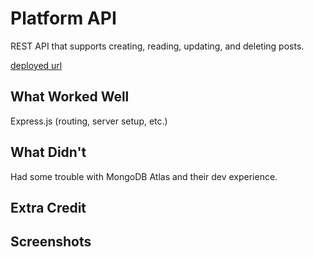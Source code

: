# Platform API

REST API that supports creating, reading, updating, and deleting posts.

[deployed url](https://tfenaroli-lab5.onrender.com/)

## What Worked Well
Express.js (routing, server setup, etc.)

## What Didn't
Had some trouble with MongoDB Atlas and their dev experience.

## Extra Credit

## Screenshots
